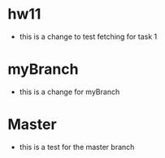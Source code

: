 # hw11
* this is a change to test fetching for task 1


# myBranch
* this is a change for myBranch

# Master
* this is a test for the master branch

